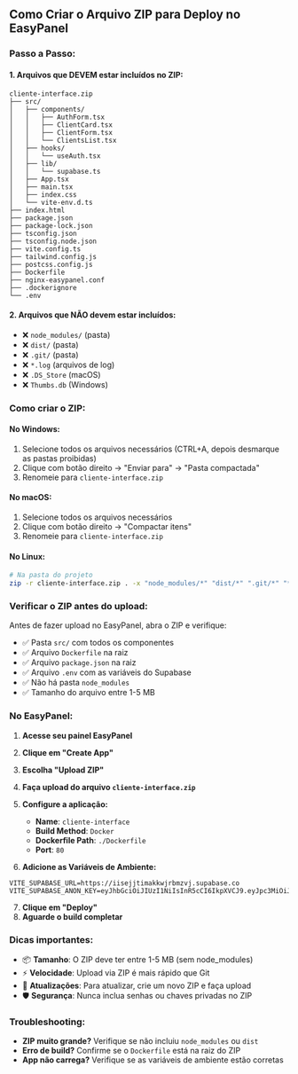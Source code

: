 ## Como Criar o Arquivo ZIP para Deploy no EasyPanel

### Passo a Passo:

#### 1. Arquivos que DEVEM estar incluídos no ZIP:
```
cliente-interface.zip
├── src/
│   ├── components/
│   │   ├── AuthForm.tsx
│   │   ├── ClientCard.tsx
│   │   ├── ClientForm.tsx
│   │   └── ClientsList.tsx
│   ├── hooks/
│   │   └── useAuth.tsx
│   ├── lib/
│   │   └── supabase.ts
│   ├── App.tsx
│   ├── main.tsx
│   ├── index.css
│   └── vite-env.d.ts
├── index.html
├── package.json
├── package-lock.json
├── tsconfig.json
├── tsconfig.node.json
├── vite.config.ts
├── tailwind.config.js
├── postcss.config.js
├── Dockerfile
├── nginx-easypanel.conf
├── .dockerignore
└── .env
```

#### 2. Arquivos que NÃO devem estar incluídos:
- ❌ `node_modules/` (pasta)
- ❌ `dist/` (pasta)
- ❌ `.git/` (pasta)
- ❌ `*.log` (arquivos de log)
- ❌ `.DS_Store` (macOS)
- ❌ `Thumbs.db` (Windows)

### Como criar o ZIP:

#### No Windows:
1. Selecione todos os arquivos necessários (CTRL+A, depois desmarque as pastas proibidas)
2. Clique com botão direito → "Enviar para" → "Pasta compactada"
3. Renomeie para `cliente-interface.zip`

#### No macOS:
1. Selecione todos os arquivos necessários
2. Clique com botão direito → "Compactar itens"
3. Renomeie para `cliente-interface.zip`

#### No Linux:
```bash
# Na pasta do projeto
zip -r cliente-interface.zip . -x "node_modules/*" "dist/*" ".git/*" "*.log"
```

### Verificar o ZIP antes do upload:
Antes de fazer upload no EasyPanel, abra o ZIP e verifique:
- ✅ Pasta `src/` com todos os componentes
- ✅ Arquivo `Dockerfile` na raiz
- ✅ Arquivo `package.json` na raiz
- ✅ Arquivo `.env` com as variáveis do Supabase
- ✅ Não há pasta `node_modules`
- ✅ Tamanho do arquivo entre 1-5 MB

### No EasyPanel:

1. **Acesse seu painel EasyPanel**
2. **Clique em "Create App"**
3. **Escolha "Upload ZIP"**
4. **Faça upload do arquivo `cliente-interface.zip`**
5. **Configure a aplicação:**
   - **Name**: `cliente-interface`
   - **Build Method**: `Docker`
   - **Dockerfile Path**: `./Dockerfile`
   - **Port**: `80`

6. **Adicione as Variáveis de Ambiente:**
```
VITE_SUPABASE_URL=https://iisejjtimakkwjrbmzvj.supabase.co
VITE_SUPABASE_ANON_KEY=eyJhbGciOiJIUzI1NiIsInR5cCI6IkpXVCJ9.eyJpc3MiOiJzdXBhYmFzZSIsInJlZiI6Imlpc2VqanRpbWFra3dqcmJtenZqIiwicm9sZSI6ImFub24iLCJpYXQiOjE3NDcyNjg1MzEsImV4cCI6MjA2Mjg0NDUzMX0.f14s_dLEep9oq6JNVtpMltQkz_O8MsLXO0K2M1G1qIU
```

7. **Clique em "Deploy"**
8. **Aguarde o build completar**

### Dicas importantes:
- 📦 **Tamanho**: O ZIP deve ter entre 1-5 MB (sem node_modules)
- ⚡ **Velocidade**: Upload via ZIP é mais rápido que Git
- 🔄 **Atualizações**: Para atualizar, crie um novo ZIP e faça upload
- 🛡️ **Segurança**: Nunca inclua senhas ou chaves privadas no ZIP

### Troubleshooting:
- **ZIP muito grande?** Verifique se não incluiu `node_modules` ou `dist`
- **Erro de build?** Confirme se o `Dockerfile` está na raiz do ZIP
- **App não carrega?** Verifique se as variáveis de ambiente estão corretas